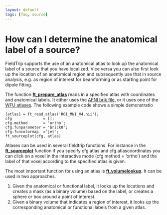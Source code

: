 ```yaml
---
layout: default
tags: [faq, source]
---
```


# How can I determine the anatomical label of a source?

FieldTrip supports the use of an anatomical atlas to look up the anatomical label of a source that you have localized. Vice versa you can also first look up the location of an anatomical region and subsequently use that in source analysis, e.g. as region of interest for beamforming or as starting point for dipole fitting.

The function **[ft_prepare_atlas](/reference/ft_prepare_atlas)** reads in a specified atlas with coordinates and anatomical labels. It either uses the [AFNI brik file](http://afni.nimh.nih.gov/afni/doc/misc/afni_ttatlas/), or it uses one of the [ WFU atlases](http://fmri.wfubmc.edu ). The following example code shows a simple demonstratio

    [atlas] = ft_read_atlas('ROI_MNI_V4.nii');
    cfg              = [];
    cfg.method       = 'ortho';
    cfg.funparameter = 'brick0';
    cfg.funcolormap  ='jet';
    ft_sourceplot(cfg, atlas)

Atlases can be used in several fieldtrip functions. For instance in the **[ft_sourceplot](/reference/ft_sourceplot)** function if you specify cfg.atlas and cfg.atlascoordinates you can click on a voxel in the interactive mode (cfg.method = ‘ortho’) and the label of that voxel according to the specified atlas is given.

The most important function for using an atlas is **[ft_volumelookup](/reference/ft_volumelookup)**. It can be used in two approaches. 

 1.   Given the anatomical or functional label, it looks up the locations and creates a mask (as a binary volume) based on the label, or creates a sphere or box around a point of interest. 
 2.   Given a binary volume that indicates a region of interest, it looks up the corresponding anatomical or functional labels from a given atlas.

